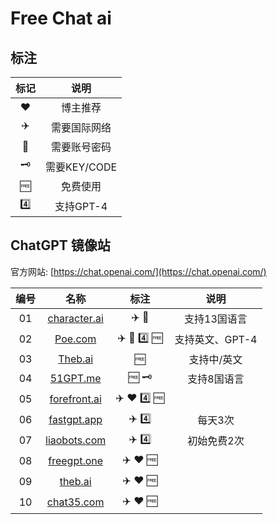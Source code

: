 # Free Chat ai

## 标注

| 标记 | 说明 |
| :----: | :----: |
| ❤️ | 博主推荐 |
| ✈️ | 需要国际网络 |
| 🔑 | 需要账号密码 |
| 🗝 | 需要KEY/CODE |
| 🆓 | 免费使用 |
| 4️⃣ | 支持GPT-4 |

## ChatGPT 镜像站

官方网站: [https://chat.openai.com/](https://chat.openai.com/)

| 编号 | 名称 | 标注 |     说明     |
| :--: | :--: | :--: | :----------: |
|  01  | [character.ai](https://beta.character.ai/) | ✈️ 🔑  | 支持13国语言 |
|  02  | [Poe.com](https://poe.com/) | ✈️ 🔑 4️⃣ 🆓 | 支持英文、GPT-4 |
|  03  | [Theb.ai](https://chatbot.theb.ai/) | 🆓 | 支持中/英文 |
|  04  | [51GPT.me](https://www.51gpt.me/) | 🆓 🗝 | 支持8国语言 |
|  05  | [forefront.ai](https://chat.forefront.ai/) | ✈️ ❤️ 4️⃣ 🆓 |  |
|  06  | [fastgpt.app](https://fastgpt.app/) | ✈️ 4️⃣ | 每天3次 |
|  07  | [liaobots.com](https://liaobots.com) | ✈️ 4️⃣ | 初始免费2次 |
|  08  | [freegpt.one](https://freegpt.one/) | ✈️ ❤️ 🆓 |  |
|  09  | [theb.ai](https://chatbot.theb.ai/) | ✈️ ❤️ 🆓 |  |
|  10  | [chat35.com](https://chat35.com/) | ✈️ ❤️ 🆓 |  |